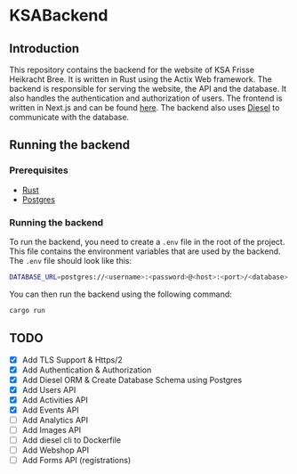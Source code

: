 # KSABackend

## Introduction

This repository contains the backend for the website of KSA Frisse Heikracht Bree. It is written in Rust using the
Actix Web framework. The backend is responsible for serving the website, the API and the database. It also
handles the authentication and authorization of users. The frontend is written in Next.js and can be found [here][1].
The backend also uses [Diesel][2] to communicate with the database.

[1]: https://github.com/MatzHilven/KSASite
[2]: http://diesel.rs/

## Running the backend

### Prerequisites

- [Rust][3]
- [Postgres][4]

[3]: https://www.rust-lang.org/tools/install
[4]: https://www.postgresql.org/download/

### Running the backend

To run the backend, you need to create a `.env` file in the root of the project. This file contains the
environment variables that are used by the backend. The `.env` file should look like this:

```bash
DATABASE_URL=postgres://<username>:<password>@<host>:<port>/<database>
```

You can then run the backend using the following command:

```bash
cargo run
```

## TODO

- [x] Add TLS Support & Https/2
- [x] Add Authentication & Authorization
- [x] Add Diesel ORM & Create Database Schema using Postgres
- [x] Add Users API
- [x] Add Activities API
- [x] Add Events API
- [ ] Add Analytics API
- [ ] Add Images API
- [ ] Add diesel cli to Dockerfile
- [ ] Add Webshop API
- [ ] Add Forms API (registrations)
